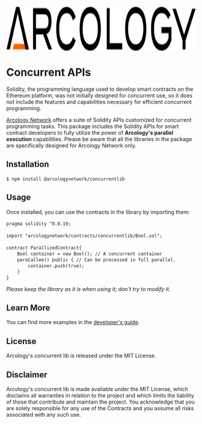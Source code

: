 <div align="left">
  <img src="./img/arcology-logo-text-dark-transparent.svg" alt="Your Image Alt Text" height="120px" align="center"/>
</div>

<!-- [![NPM Package](https://img.shields.io/badge/npm-%F0%9F%93%84-grey)](https://www.npmjs.org/package/arcologynetwork)
[![Docs](https://img.shields.io/badge/docs-%F0%9F%93%84-grey)](https://doc.arcology.network/arcology-concurrent-programming-guide/)
[![Docs](https://img.shields.io/badge/solidity-%F0%9F%93%84-grey)](https://www.arcology.network) -->

# Concurrent APIs

Solidity, the programming language used to develop smart contracts on the Ethereum platform, was not initially designed for concurrent use, so it does not include the features and capabilities necessary for efficient concurrent programming. 

[Arcology Network](https://arcology.network) offers a suite of Solidity APIs customized for concurrent programming tasks. This package includes the Solidity APIs for  smart contract developers to fully utilize the power of **Arcology's parallel execution** capabilities. Please be aware that all the libraries in the package are specifically designed for Arcology Network only.

  
## Installation

```shell
$ npm install @arcologynetwork/concurrentlib
```

## Usage

Once installed, you can use the contracts in the library by importing them:

```solidity
pragma solidity ^0.8.19;

import "arcologynetwork/contracts/concurrentlib/Bool.sol";

contract ParallizedContract{
    Bool container = new Bool(); // A concurrent container
    paraCallee() public { // Can be processed in full parallel.
        container.push(true);
    }
}
```
*Please keep the library as it is when using it; don't try to modify it.*

## Learn More

You can find more examples in the [developer's guide](https://doc.arcology.network/arcology-concurrent-programming-guide/).

## License

Arcology's concurrent lib is released under the MIT License.

## Disclaimer

Arcology's concurrent lib is made available under the MIT License, which disclaims all warranties in relation to the project and which limits the liability of those that contribute and maintain the project. You acknowledge that you are solely responsible for any use of the Contracts and you assume all risks associated with any such use.
